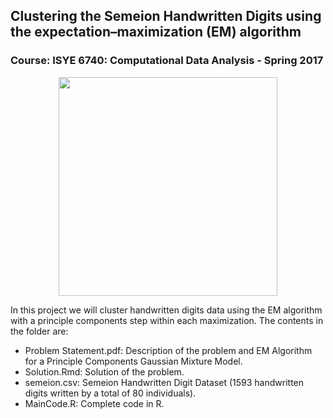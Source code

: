## Clustering the Semeion Handwritten Digits using the expectation–maximization (EM) algorithm
### Course: ISYE 6740: Computational Data Analysis - Spring 2017
<p align="center">
  <img src="https://upload.wikimedia.org/wikipedia/commons/6/69/EM_Clustering_of_Old_Faithful_data.gif" width="350"/>
</p>

In this project we will cluster handwritten digits data using the EM algorithm with a principle components step within each maximization. The contents in the folder are:

- Problem Statement.pdf: Description of the problem and EM Algorithm for a Principle Components Gaussian Mixture Model.
- Solution.Rmd: Solution of the problem.
- semeion.csv: Semeion Handwritten Digit Dataset (1593 handwritten digits written by a total of 80 individuals).
- MainCode.R: Complete code in R.

